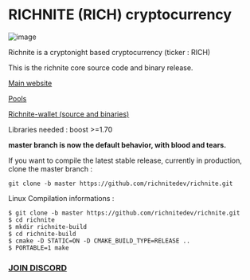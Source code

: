 # RICHNITE (RICH) cryptocurrency 

![image](https://media.discordapp.net/attachments/589835363091087385/589837465100222464/Picture100000000.png?width=400&height=180)

Richnite is a cryptonight based cryptocurrency (ticker : RICH)

This is the richnite core source code and binary release.

[Main website](https://richnite-project.github.io/Richnite/)

[Pools](http://pool.stx.nl/RICH/#)

[Richnite-wallet (source and binaries)](https://github.com/richnite-project/richnite2/releases/tag/v5.0.0)


Libraries needed : boost >=1.70

**master branch is now the default behavior, with blood and tears.**

If you want to compile the latest stable release, currently in production, clone the master branch :
```
git clone -b master https://github.com/richnitedev/richnite.git
```

Linux
Compilation informations : 
```
$ git clone -b master https://github.com/richnitedev/richnite.git
$ cd richnite
$ mkdir richnite-build
$ cd richnite-build
$ cmake -D STATIC=ON -D CMAKE_BUILD_TYPE=RELEASE ..
$ PORTABLE=1 make
```



### [JOIN DISCORD](https://discord.gg/m7rdznM)
